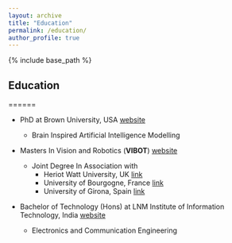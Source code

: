 ```yaml
---
layout: archive
title: "Education"
permalink: /education/
author_profile: true
---
```


{% include base_path %}

## Education
======

* PhD at Brown University, USA  [website](https://serre-lab.clps.brown.edu/person/mohit-vaishnav/)
  * Brain Inspired Artificial Intelligence Modelling

* Masters In Vision and Robotics (__VIBOT__) [website](https://www.vibot.org/joint-msc-in-vision--robotics.html)
  * Joint Degree In Association with 
    * Heriot Watt University, UK [link](https://www.hw.ac.uk/)
    * University of Bourgogne, France [link](http://en.u-bourgogne.fr/)
    * University of Girona, Spain [link](http://www.udg.edu/en/)
  
* Bachelor of Technology (Hons) at LNM Institute of Information Technology, India  [website](https://www.lnmiit.ac.in/)
  * Electronics and Communication Engineering
  
